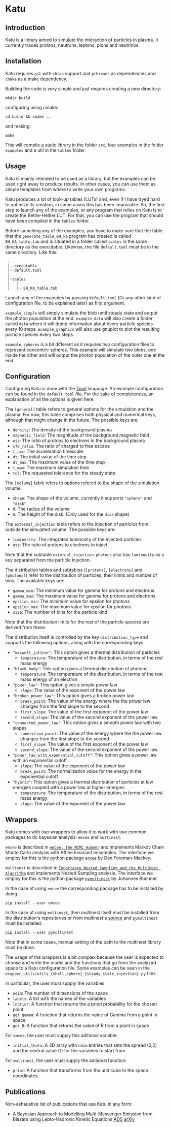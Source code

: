 # Katu

## Introduction

Katu is a library aimed to simulate the interaction of particles in plasma.
It currently traces protons, neutrons, leptons, pions and neutrinos.

## Installation

Katu requires `gsl` with `cblas` support and `pthreads` as dependencies and
`cmake` as a make dependency.

Building the code is very simple and just requires creating a new directory:

`mkdir build`

configuring using cmake:

`cd build && cmake ..`

and making:

`make`

This will compile a static library in the folder `src`, four examples in
the folder `examples` and a util in the `tables` folder.

## Usage

Katu is mainly intended to be used as a library, but the examples can be used
right away to produce results. In other cases, you can use them as simple
templates from where to write your own programs.

Katu produces a lot of look-up tables (LUTs) and, even if I have tryed hard
to optimize its creation, in some cases this has been impossible. So, the first
step to launch any of the examples, or any program that relies on Katu is to
create the Bethe-Heitler LUT. For that, you can use the program that should
have been compiled in the `tables` folder.

Before launching any of the examples, you have to make sure that the table
that the `generate_table_BH_ka` program has created is called `BH_KA_table.tab`
and is situated in a folder called `tables` in the same directory as the
executable. Likewise, the file `default.toml` must be in the same
directory. Like this:

```
 .
 |- executable
 |- default.toml
 |
 |-tables
 |   |
 |   |- BH_KA_table.tab
```

Launch any of the examples by passing `default.toml` (Or any other kind of
configuration file, to be explained later) as first argument.

`example_simple` will simply simulate the blob until steady state and output
the photon population at the end. `example_data` will also create a folder
called `data` where it will dump information about every particle species
every 10 steps. `example_graphics` will also use gnuplot to plot the resulting
particle species every two steps.

`example_spheres` is a bit different as it requires two configuration files
to represent concentric spheres. This example will simulate two blobs, one
inside the other and will output the photon population of the outer one
at the end

## Configuration

Configuring Katu is done with the [Toml](https://toml.io/en/) language. An
example configuration can be found in the `default.toml` file. For the sake
of completeness, an explanation of all the options is given here.

The `[general]` table refers to general options for the simulation and the
plasma. For now, this table comprises both physical and numerical keys,
although that might change in the future. The possible keys are:

* `density`: The density of the background plasma
* `magnetic_field`: The magnitude of the background magnetic field
* `eta`: The ratio of protons to electrons in the background plasma
* `cfe_ratio`: The ratio of charged to free escape
* `t_acc`: The acceleration timescale
* `dt`: The initial value of the time step
* `dt_max`: The maximum value of the time step
* `t_max`: The maximum simulation time
* `tol`: The requested tolerance for the steady state

The `[volume]` table refers to options refered to the shape of the simulation
volume.

* `shape`: The shape of the volume, currently it supports `"sphere"` and `"disk"`
* `R`: The radius of the volume
* `h`: The height of the disk. (Only used for the `disk` shape)

The `external_injection` table refers to the injection of particles from
outside the simulated volume. The possible keys are:

* `luminosity`: The integrated luminosity of the injected particles
* `eta`: The ratio of protons to electrons to inject.

Note that the subtable `external_injection.photons` also has `luminosity`
as a key separated from the particle injection.

The distribution tables and subtables (`[protons]`, `[electrons]` and
`[photons]`) refer to the distribution of particles, their limits and number
of bins. The available keys are:

* `gamma_min`: The minimum value for gamma for protons and electrons
* `gamma_max`: The maximum value for gamma for protons and electrons
* `epsilon_min`: The minimum value for epsilon for photons
* `epsilon_max`: The maximum value for epsilon for photons
* `size`: The number of bins for the particle kind

Note that the distribution limits for the rest of the particle species are
derived from these.

The distribution itself is controlled by the key `distribution_type` and
supports the following options, along with the corresponding keys:

* `"maxwell_juttner"`: This option gives a thermal distribution of particles
    * `temperature`: The temperature of the distribution, in terms of the rest
                     mass energy
* `"black_body"`: This option gives a thermal distribution of photons
    * `temperature`: The temperature of the distribution, in terms of the rest
                     mass energy of an electron
* `"power_law"`: This option gives a simple power law
    * `slope`: The value of the exponent of the power law
* `"broken_power_law"`: This option gives a broken power law
    * `break_point`: The value of the energy where the the power law changes
                     from the first slope to the second
    * `first_slope`: The value of the first exponent of the power law
    * `second_slope`: The value of the second exponent of the power law
* `"connected_power_law"`: This option gives a smooth power law with two slopes
    * `connection_point`: The value of the energy where the the power law changes
                     from the first slope to the second
    * `first_slope`: The value of the first exponent of the power law
    * `second_slope`: The value of the second exponent of the power law
* `"power_law_with_exponential_cutoff"`: This option gives a power law with an
                                          exponential cutoff
    * `slope`: The value of the exponent of the power law
    * `break_point`: The normalization value for the energy in the exponential
                     cutoff
* `"hybrid"`: This option gives a thermal distribution of particles at low
              energies coupled with a power law at higher energies
    * `temperature`: The temperature of the distribution, in terms of the rest
                     mass energy
    * `slope`: The value of the exponent of the power law


## Wrappers

Katu comes with two wrappers to allow it to work with two common packages to
do bayesian analysis: `emcee` and `multinest`.

`emcee` is described in [`emcee: the MCMC Hammer`](https://arxiv.org/abs/1202.3665)
and implements Markov Chain Monte Carlo analysis with Affine Invariant ensembles.
The interface we employ for this is the python package [`emcee`](https://github.com/dfm/emcee) 
by Dan Foreman-Mackey.

`multinest` is described in [`Importance Nested Sampling and the MultiNest Algorithm`](http://arxiv.org/abs/1306.2144)
and implements Nested Sampling analysis. The interface we employ for this is
the python package [`pymultinest`](https://github.com/JohannesBuchner/PyMultiNest) by
Johannes Buchner.

In the case of using `emcee` the corresponding package has to be installed by doing

`pip install --user emcee`

In the case of using `multinest`, then multinest itself must be installed from
the distribution's repositories or from multinest's [source](https://github.com/rjw57/MultiNest)
and `pymultinest` must be installed:

`pip install --user pymultinest`

Note that in some cases, manual setting of the path to the multinest library
must be done.


The usage of the wrappers is a bit complex because the user is expected to
choose and write the model and the functions that go from the analyzed space
to a Katu configuration file. Some examples can be seen in the
`wrapper_utils/utils_{shell,sphere}_{steady_state,injection}.py` files.

In particular, the user must supply the variables:

* `ndim`: The number of dimensions of the space
* `labels`: A list with the names of the variables
* `lnprior`: A function that returns the a priori probability for the chosen point
* `get_gamma`: A function that returns the value of Gamma from a point in space
* `get_R`: A function that returns the value of R from a point in space

For `emcee`, the user must supply this aditional variable:

* `initial_theta`: A 3D array with `ndim` entries that sets the spread (0,2) and
    the central value (1) for the variables to start from.

For `multinest`, the user must supply the aditional function:

* `prior`: A function that transforms from the unit cube to the space coordinates.

## Publications

Non-eshaustive list of publications that use Katu in any form:

* A Bayesian Approach to Modelling Multi-Messenger Emission from Blazars using
    Lepto-Hadronic Kinetic Equations [ADS](https://ui.adsabs.harvard.edu/abs/2020MNRAS.500.3613J/abstract) [arXiv](https://arxiv.org/abs/2006.01543v2)
